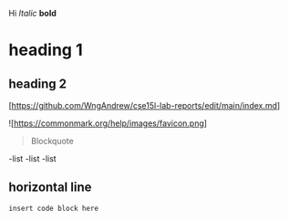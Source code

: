 Hi
*Italic*
**bold**
# heading 1
## heading 2
[https://github.com/WngAndrew/cse15l-lab-reports/edit/main/index.md]

![https://commonmark.org/help/images/favicon.png]

> Blockquote

-list 
-list 
-list 

horizontal line
---

```
insert code block here
```
